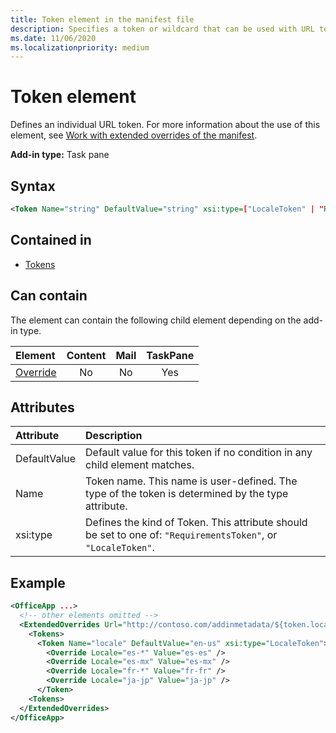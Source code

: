 ```yaml
---
title: Token element in the manifest file
description: Specifies a token or wildcard that can be used with URL templates in the manifest.
ms.date: 11/06/2020
ms.localizationpriority: medium
---
```



# Token element

Defines an individual URL token. For more information about the use of this element, see [Work with extended overrides of the manifest](/office/dev/add-ins/develop/extended-overrides).

**Add-in type:** Task pane

## Syntax

```XML
<Token Name="string" DefaultValue="string" xsi:type=["LocaleToken" | "RequirementsToken"] ></Token>
```

## Contained in

- [Tokens](tokens.md)

## Can contain

The **<Token>** element can contain the following child element depending on the add-in type.

|Element|Content|Mail|TaskPane|
|:-----|:-----:|:-----:|:-----:|
|[Override](override.md)|No|No|Yes|

## Attributes

|Attribute|Description|
|:-----|:-----|
|DefaultValue|Default value for this token if no condition in any child **<Override>** element matches.|
|Name|Token name. This name is user-defined. The type of the token is determined by the type attribute.|
|xsi:type|Defines the kind of Token. This attribute should be set to one of:  `"RequirementsToken"`,  or  `"LocaleToken"`.|

## Example

```XML
<OfficeApp ...>
  <!-- other elements omitted -->
  <ExtendedOverrides Url="http://contoso.com/addinmetadata/${token.locale}/extended-manifest-overrides.json">
    <Tokens>
      <Token Name="locale" DefaultValue="en-us" xsi:type="LocaleToken">
        <Override Locale="es-*" Value="es-es" />
        <Override Locale="es-mx" Value="es-mx" />
        <Override Locale="fr-*" Value="fr-fr" />
        <Override Locale="ja-jp" Value="ja-jp" />
      </Token>
    <Tokens>
  </ExtendedOverrides>
</OfficeApp>
```